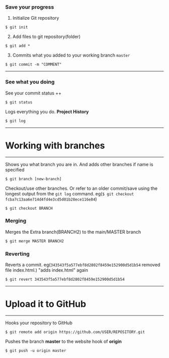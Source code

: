 ### Save your progress

1. Initialize Git repository
``` git
$ git init
```

2. Add files to git repository(folder)
``` git
$ git add *
```

3. Commits what you added to your working branch `master`
``` git
$ git commit -m "COMMENT"
```

___

### See what you doing

See your commit status ++
``` git
$ git status
```

Logs everything you do. **Project History**
``` git
$ git log
```

___
# Working with branches
___

Shows you what branch you are in. And adds other branches if name is specified
``` git
$ git branch [new-branch]
```

Checkout/use other branches. Or refer to an older commit/save using the longest output from the `git log` command. eg(`$ git checkout fcba7c13aa6e714d4fd4e3cd5d01b28ece116e84`)
``` git
$ git checkout BRANCH
```

### Merging

Merges the Extra branch(BRANCH2) to the main/MASTER branch
``` git
$ git merge MASTER BRANCH2
```

### Reverting

Reverts a commit. eg(`343543f5a577ebf8d2802f8459e152900d5d1b54` removed file index.html.) "adds index.html" again 
``` git
$ git revert 343543f5a577ebf8d2802f8459e152900d5d1b54
```

___
# Upload it to GitHub
___

Hooks your repository to GitHub
``` git
$ git remote add origin https://github.com/USER/REPOSITORY.git
```

Pushes the branch **master** to the website hook of **origin**
``` git
$ git push -u origin master 
```